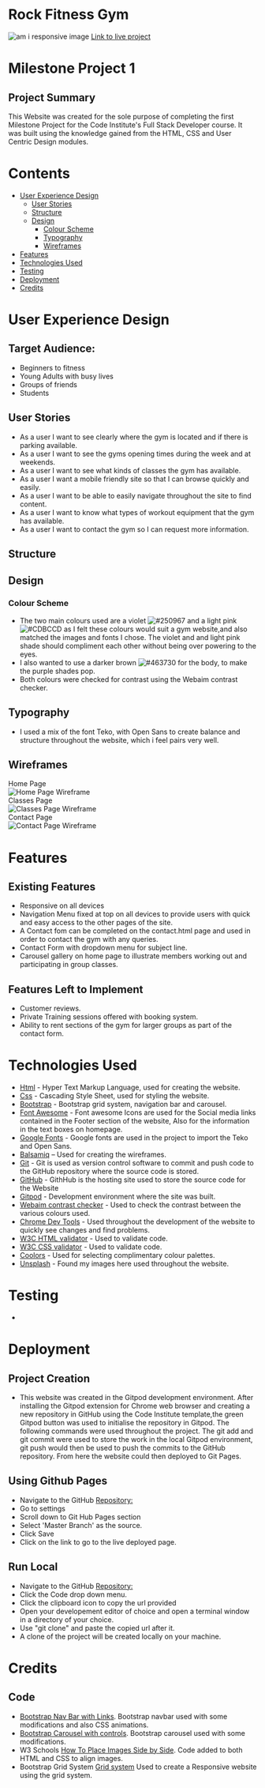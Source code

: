 # Rock Fitness Gym

![am i responsive image](assets/images/responsive-image.png)
[Link to live project](https://github.com/sophieboyle1/Milestone-1.git/index.html)

# Milestone Project 1

## Project Summary
This Website was created for the sole purpose of completing the first Milestone Project for the Code Institute's Full Stack Developer course. 
It was built using the knowledge gained from the HTML, CSS and User Centric Design modules.

# Contents
* [User Experience Design](#User-Experience-Design)
  * [User Stories](#User-Stories)
  * [Structure](#Structure)
  * [Design](#Design)
    * [Colour Scheme](#Colour-Scheme)
    * [Typography](#Typography)
    * [Wireframes](#Wireframes)
* [Features](#Features)
* [Technologies Used](#Technologies-Used)
* [Testing](#Testing)
* [Deployment](#Deployment)
* [Credits](#Credits)

# User Experience Design

## Target Audience:
* Beginners to fitness
* Young Adults with busy lives
* Groups of friends 
* Students 

## User Stories
* As a user I want to see clearly where the gym is located and if there is parking available.
* As a user I want to see the gyms opening times during the week and at weekends.
* As a user I want to see what kinds of classes the gym has available.
* As a user I want a mobile friendly site so that I can browse quickly and easily.
* As a user I want to be able to easily navigate throughout the site to find content.
* As a user I want to know what types of workout equipment that the gym has available.
* As a user I want to contact the gym so I can request more information.

## Structure

## Design
### Colour Scheme
* The two main colours used are a violet ![#250967](https://via.placeholder.com/15/250967/000000?text=+) and a light pink ![#CDBCCD](https://via.placeholder.com/15/CDBCCD/000000?text=+) as I felt these colours would suit a gym website,and also matched the images and fonts I chose. The violet and and light pink shade should compliment each other without being over powering to the eyes.
* I also wanted to use a darker brown ![#463730](https://via.placeholder.com/15/463730/000000?text=+) for the body, to make the purple shades pop.
* Both colours were checked for contrast using the Webaim contrast checker.

## Typography
* I used a mix of the font Teko, with Open Sans to create balance and structure throughout the website, which i feel pairs very well.

## Wireframes
Home Page<br>
![Home Page Wireframe](assets/images/Wireframes/Wireframe-Home.png)<br>
Classes Page<br>
![Classes Page Wireframe](assets/images/Wireframes/Wireframe-classes.png)<br>
Contact Page<br>
![Contact Page Wireframe](assets/images/Wireframes/Wireframe-contact.png)<br>

# Features

## Existing Features
* Responsive on all devices
* Navigation Menu fixed at top on all devices to provide users with quick and easy access to the other pages of the site.
* A Contact fom can be completed on the contact.html page and used in order to contact the gym with any queries.
* Contact Form with dropdown menu for subject line.
* Carousel gallery on home page to illustrate members working out and participating in group classes.

## Features Left to Implement
* Customer reviews.
* Private Training sessions offered with booking system.
* Ability to rent sections of the gym for larger groups as part of the contact form.

# Technologies Used
* [Html](https://www.w3schools.com/html/) - Hyper Text Markup Language, used for creating the website.
* [Css](https://www.w3schools.com/css/) - Cascading Style Sheet, used for styling the website.
* [Bootstrap](https://getbootstrap.com/) - Bootstrap grid system, navigation bar and carousel. 
* [Font Awesome](https://fontawesome.com/) - Font awesome Icons are used for the Social media links contained in the Footer section of the website, Also for the information in the text boxes on homepage.
* [Google Fonts](https://fonts.google.com/) - Google fonts are used in the project to import the Teko and Open Sans.
* [Balsamiq](https://balsamiq.com/) – Used for creating the wireframes.
* [Git](https://git-scm.com/) - Git is used as version control software to commit and push code to the GitHub repository where the source code is stored.
* [GitHub](https://github.com/) - GithHub is the hosting site used to store the source code for the Website 
* [Gitpod](https://www.gitpod.io/) - Development environment where the site was built.
* [Webaim contrast checker](https://webaim.org/resources/contrastchecker/) - Used to check the contrast between the various colours used.
* [Chrome Dev Tools](https://developers.google.com/web/tools/chrome-devtools) - Used throughout the development of the website to quickly see changes and find problems.
* [W3C HTML validator](https://validator.w3.org/) - Used to validate code.
* [W3C CSS validator](https://jigsaw.w3.org/css-validator/) - Used to validate code.
* [Coolors](https://coolors.co/) - Used for selecting complimentary colour palettes.
* [Unsplash](https://unsplash.com/) - Found my images here used throughout the website.

# Testing
* 

# Deployment

## Project Creation
* This website was created in the Gitpod development environment. After installing the Gitpod extension for Chrome web browser and creating a new repository in GitHub using the Code Institute template,the green Gitpod button was used to initialise the repository in Gitpod. The following commands were used throughout the project. The git add and git commit were used to store the work in the local Gitpod environment, git push would then be used to push the commits to the GitHub repository. From here the website could then deployed to Git Pages.

## Using Github Pages
* Navigate to the GitHub [Repository:](https://github.com/sophieboyle1/Milestone-1)
* Go to settings
* Scroll down to Git Hub Pages section
* Select 'Master Branch' as the source.
* Click Save
* Click on the link to go to the live deployed page.

## Run Local 
* Navigate to the GitHub [Repository:](https://github.com/sophieboyle1/Milestone-1)
* Click the Code drop down menu.
* Click the clipboard icon to copy the url provided
* Open your developement editor of choice and open a terminal window in a directory of your choice.
* Use "git clone" and paste the copied url after it.
* A clone of the project will be created locally on your machine.

# Credits
## Code 
* [Bootstrap Nav Bar with Links](https://getbootstrap.com/docs/4.5/components/navbar/). Bootstrap navbar used with some modifications and also CSS animations.
* [Bootstrap Carousel with controls](https://getbootstrap.com/docs/4.5/components/carousel/). Bootstrap carousel used with some modifications.
* W3 Schools [How To Place Images Side by Side](https://www.w3schools.com/howto/howto_css_images_side_by_side.asp). Code added to both HTML and CSS to align images.
* Bootstrap Grid System [Grid system](https://getbootstrap.com/docs/4.0/layout/grid/) Used to create a Responsive website using the grid system.









